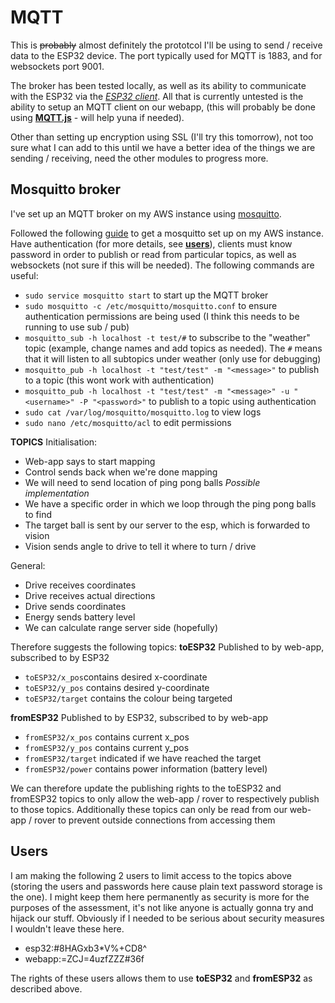 MQTT
====
This is <del>probably</del> almost definitely the prototcol I'll be using to send / receive data to the ESP32 device. The port typically used for MQTT is 1883, and for websockets port 9001.

The broker has been tested locally, as well as its ability to communicate with the ESP32 via the [*ESP32 client*](mqtt_client_esp32/mqtt_client_esp32.ino). All that is currently untested is the ability to setup an MQTT client on our webapp, (this will probably be done using [**MQTT.js**](https://www.npmjs.com/package/mqtt) - will help yuna if needed).

Other than setting up encryption using SSL (I'll try this tomorrow), not too sure what I can add to this until we have a better idea of the things we are sending / receiving, need the other modules to progress more.

Mosquitto broker
----------------
I've set up an MQTT broker on my AWS instance using [mosquitto](http://mosquitto.org/download/).

Followed the following [guide](https://obrienlabs.net/how-to-setup-your-own-mqtt-broker/) to get a mosquitto set up on my AWS instance. Have authentication (for more details, see [**users**](#users)), clients must know password in order to publish or read from particular topics, as well as websockets (not sure if this will be needed). The following commands are useful:
- `sudo service mosquitto start` to start up the MQTT broker
- `sudo mosquitto -c /etc/mosquitto/mosquitto.conf` to ensure authentication permissions are being used (I think this needs to be running to use sub / pub)
- `mosquitto_sub -h localhost -t test/#` to subscribe to the "weather" topic (example, change names and add topics as needed). The `#` means that it will listen to all subtopics under weather (only use for debugging)
- `mosquitto_pub -h localhost -t "test/test" -m "<message>"` to publish to a topic (this wont work with authentication)
- `mosquitto_pub -h localhost -t "test/test" -m "<message>" -u "<username>" -P "<password>"` to publish to a topic using authentication
- `sudo cat /var/log/mosquitto/mosquitto.log` to view logs
- `sudo nano /etc/mosquitto/acl` to edit permissions

**TOPICS**
Initialisation:
- Web-app says to start mapping
- Control sends back when we're done mapping
- We will need to send location of ping pong balls
*Possible implementation*
- We have a specific order in which we loop through the ping pong balls to find
- The target ball is sent by our server to the esp, which is forwarded to vision
- Vision sends angle to drive to tell it where to turn / drive

General:
- Drive receives coordinates
- Drive receives actual directions
- Drive sends coordinates
- Energy sends battery level
- We can calculate range server side (hopefully)

Therefore suggests the following topics:
**toESP32**
Published to by web-app, subscribed to by ESP32
- `toESP32/x_pos`contains desired x-coordinate
- `toESP32/y_pos` contains desired y-coordinate
- `toESP32/target` contains the colour being targeted

**fromESP32**
Published to by ESP32, subscribed to by web-app
- `fromESP32/x_pos` contains current x_pos
- `fromESP32/y_pos` contains current y_pos
- `fromESP32/target` indicated if we have reached the target
- `fromESP32/power` contains power information (battery level)

We can therefore update the publishing rights to the toESP32 and fromESP32 topics to only allow the web-app / rover to respectively publish to those topics. Additionally these topics can only be read from our web-app / rover to prevent outside connections from accessing them

<a name="users"></a>Users
-------------------------
I am making the following 2 users to limit access to the topics above (storing the users and passwords here cause plain text password storage is the one). I might keep them here permanently as security is more for the purposes of the assessment, it's not like anyone is actually gonna try and hijack our stuff. Obviously if I needed to be serious about security measures I wouldn't leave these here.
- esp32:#8HAGxb3*V%+CD8^
- webapp:=ZCJ=4uzfZZZ#36f

The rights of these users allows them to use **toESP32** and **fromESP32** as described above.